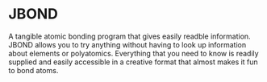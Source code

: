 # JBOND
A tangible atomic bonding program that gives easily readble information.
JBOND allows you to try anything without having to look up information about elements or polyatomics. Everything that you need to know is readily supplied and easily accessible in a creative format that almost makes it fun to bond atoms.
